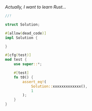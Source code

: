 _Actually, I want to learn Rust..._

```rs
//!

struct Solution;

#[allow(dead_code)]
impl Solution {

}

#[cfg(test)]
mod test {
    use super::*;

    #[test]
    fn t0() {
        assert_eq!(
            Solution::xxxxxxxxxxxxx(),
            1
        );
    }
}

```
